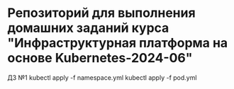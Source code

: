 # Репозиторий для выполнения домашних заданий курса "Инфраструктурная платформа на основе Kubernetes-2024-06" 
ДЗ №1
kubectl apply -f namespace.yml
kubectl apply -f pod.yml

